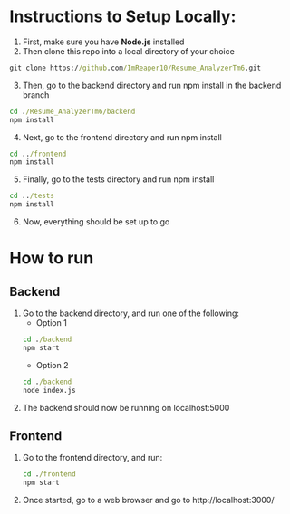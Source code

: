 # Instructions to Setup Locally:
1. First, make sure you have **Node.js** installed
2. Then clone this repo into a local directory of your choice
```cmd
git clone https://github.com/ImReaper10/Resume_AnalyzerTm6.git
```
3. Then, go to the backend directory and run npm install in the backend branch
```cmd
cd ./Resume_AnalyzerTm6/backend
npm install
```
4. Next, go to the frontend directory and run npm install 
```cmd
cd ../frontend
npm install
```
5. Finally, go to the tests directory and run npm install 
```cmd
cd ../tests
npm install
```
6. Now, everything should be set up to go

# How to run

## Backend
1. Go to the backend directory, and run one of the following:
   - Option 1
   ```cmd
   cd ./backend
   npm start
   ```
   - Option 2
   ```cmd
   cd ./backend
   node index.js
   ```
2. The backend should now be running on localhost:5000
## Frontend
1. Go to the frontend directory, and run:
   ```cmd
   cd ./frontend
   npm start
   ```
2. Once started, go to a web browser and go to http://localhost:3000/